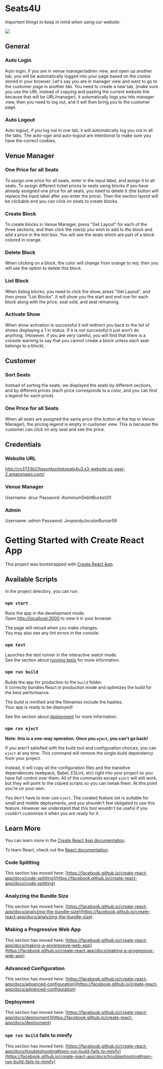 # Seats4U
*Important things to keep in mind when using our website:*

<img src="https://i.imgur.com/7IEts4K.png"/>

## General

### Auto Login
Auto login, if you are in venue manager/admin view, and open up another tab, you will be automatically logged into your page based on the cookie stored in your browser. Let's say you are in manager view and want to go to the customer page in another tab. You need to create a new tab, (make sure you use the URL instead of copying and pasting the current website link because that will be URL/manager), it automatically logs you into manager view, then you need to log out, and it will then bring you to the customer page. 

### Auto Logout
Auto logout, if you log out in one tab, it will automatically log you out in all the tabs. The auto-ogin and auto-logout are intentional to make sure you have the correct cookies.

## Venue Manager
### One Price for all Seats
To assign one price for all seats, enter in the input label, and assign it to all seats. To assign different ticket prices to seats using blocks if you have already assigned one price for all seats, you need to delete it (the button will replace the input label after you enter the price). Then the section layout will be clickable and you can click on seats to create blocks.

### Create Block
To create blocks in Venue Manager, press "Get Layout" for each of the three sections, and then click the row(s) you wish to add to the block and add a price in the text box. You will see the seats which are part of a block colored in orange.

### Delete Block
When clicking on a block, the color will change from orange to red, then you will see the option to delete this block.

### List Block
When listing blocks, you need to click the show, press "Get Layout", and then press "List Blocks". It will show you the start and end row for each block along with the price, seat sold, and seat remaining.

### Activate Show
When show activation is successful it will redirect you back to the list of shows displaying a 1 in status. If it is not successful it just won't do anything. (However, if you are very careful, you will find that there is a console warning to say that you cannot create a block unless each seat belongs to a block).

## Customer
### Sort Seats
Instead of sorting the seats, we displayed the seats by different sections, and by different prices (each price corresponds to a color, and you can find a legend for each price).

### One Price for all Seats
When all seats are assigned the same price (the button at the top in Venue Manager), the pricing legend is empty in customer view. This is because the customer can click on any seat and see the price.

## Credentials
### Website URL
http://cs3733b23jasonbucketseats4u3.s3-website.us-east-2.amazonaws.com/

### Venue Manager
Username: *dcuc*
Password: *AluminumDebitBucket20*

### Admin
Username: *admin*
Password: *JeopardyJocularBursar59*

# Getting Started with Create React App

This project was bootstrapped with [Create React App](https://github.com/facebook/create-react-app).

## Available Scripts

In the project directory, you can run:

### `npm start`

Runs the app in the development mode.\
Open [http://localhost:3000](http://localhost:3000) to view it in your browser.

The page will reload when you make changes.\
You may also see any lint errors in the console.

### `npm test`

Launches the test runner in the interactive watch mode.\
See the section about [running tests](https://facebook.github.io/create-react-app/docs/running-tests) for more information.

### `npm run build`

Builds the app for production to the `build` folder.\
It correctly bundles React in production mode and optimizes the build for the best performance.

The build is minified and the filenames include the hashes.\
Your app is ready to be deployed!

See the section about [deployment](https://facebook.github.io/create-react-app/docs/deployment) for more information.

### `npm run eject`

**Note: this is a one-way operation. Once you `eject`, you can't go back!**

If you aren't satisfied with the build tool and configuration choices, you can `eject` at any time. This command will remove the single build dependency from your project.

Instead, it will copy all the configuration files and the transitive dependencies (webpack, Babel, ESLint, etc) right into your project so you have full control over them. All of the commands except `eject` will still work, but they will point to the copied scripts so you can tweak them. At this point you're on your own.

You don't have to ever use `eject`. The curated feature set is suitable for small and middle deployments, and you shouldn't feel obligated to use this feature. However we understand that this tool wouldn't be useful if you couldn't customize it when you are ready for it.

## Learn More

You can learn more in the [Create React App documentation](https://facebook.github.io/create-react-app/docs/getting-started).

To learn React, check out the [React documentation](https://reactjs.org/).

### Code Splitting

This section has moved here: [https://facebook.github.io/create-react-app/docs/code-splitting](https://facebook.github.io/create-react-app/docs/code-splitting)

### Analyzing the Bundle Size

This section has moved here: [https://facebook.github.io/create-react-app/docs/analyzing-the-bundle-size](https://facebook.github.io/create-react-app/docs/analyzing-the-bundle-size)

### Making a Progressive Web App

This section has moved here: [https://facebook.github.io/create-react-app/docs/making-a-progressive-web-app](https://facebook.github.io/create-react-app/docs/making-a-progressive-web-app)

### Advanced Configuration

This section has moved here: [https://facebook.github.io/create-react-app/docs/advanced-configuration](https://facebook.github.io/create-react-app/docs/advanced-configuration)

### Deployment

This section has moved here: [https://facebook.github.io/create-react-app/docs/deployment](https://facebook.github.io/create-react-app/docs/deployment)

### `npm run build` fails to minify

This section has moved here: [https://facebook.github.io/create-react-app/docs/troubleshooting#npm-run-build-fails-to-minify](https://facebook.github.io/create-react-app/docs/troubleshooting#npm-run-build-fails-to-minify)

